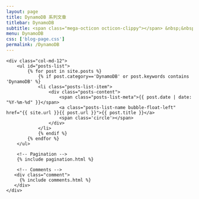 ```yaml
---
layout: page
title: DynamoDB 系列文章
titlebar: DynamoDB
subtitle: <span class="mega-octicon octicon-clippy"></span> &nbsp;&nbsp; DynamoDB 系列文章
menu: DynamoDB
css: ['blog-page.css']
permalink: /DynamoDB
---
```


<div class="row">

    <div class="col-md-12">
        <ul id="posts-list">
            {% for post in site.posts %}
                {% if post.category=='DynamoDB' or post.keywords contains 'DynamoDB' %}
                <li class="posts-list-item">
                    <div class="posts-content">
                        <span class="posts-list-meta">{{ post.date | date: "%Y-%m-%d" }}</span>
                        <a class="posts-list-name bubble-float-left" href="{{ site.url }}{{ post.url }}">{{ post.title }}</a>
                        <span class='circle'></span>
                    </div>
                </li>
                {% endif %}
            {% endfor %}
        </ul> 

        <!-- Pagination -->
        {% include pagination.html %}

        <!-- Comments -->
       <div class="comment">
         {% include comments.html %}
       </div>
    </div>

</div>
<script>
    $(document).ready(function(){

        // Enable bootstrap tooltip
        $("body").tooltip({ selector: '[data-toggle=tooltip]' });

    });
</script>